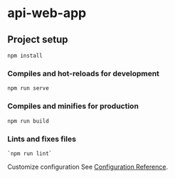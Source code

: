 # api-web-app

## Project setup
 `npm install`
### Compiles and hot-reloads for development
  `npm run serve`
### Compiles and minifies for production
  `npm run build`
### Lints and fixes files
    `npm run lint`
  
Customize configuration
See [Configuration Reference](https://cli.vuejs.org/config/).
